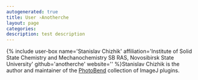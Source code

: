 ```yaml
---
autogenerated: true
title: User ›Anotherche
layout: page
categories: 
description: test description
---
```


{% include user-box name='Stanislav Chizhik' affiliation='Institute of Solid State Chemistry and Mechanochemistry SB RAS, Novosibirsk State University' github='anotherche' website='' %}Stanislav Chizhik is the author and maintainer of the [PhotoBend](/plugins/photobend) collection of ImageJ plugins.
